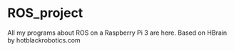 # ROS_project
All my programs about ROS on a Raspberry Pi 3 are here. Based on HBrain by hotblackrobotics.com
